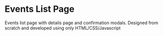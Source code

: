 # Events List Page

Events list page with details page and confirmation modals. Designed from scratch and developed using only HTML/CSS/Javascript
